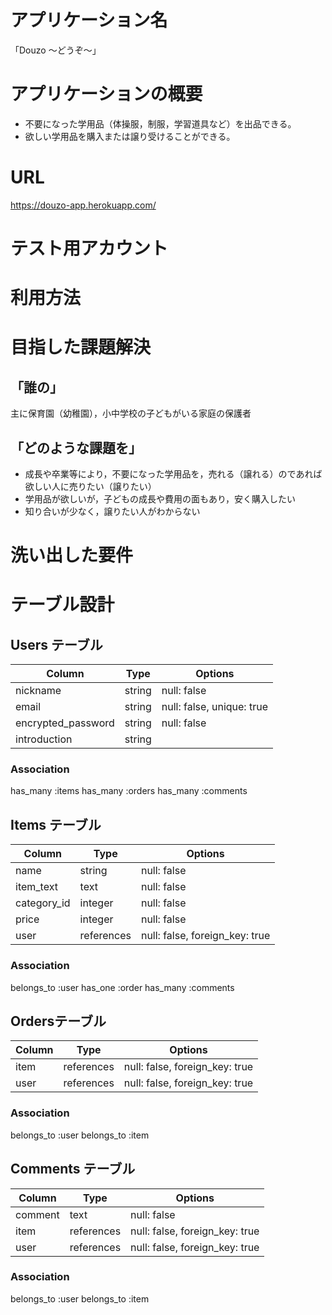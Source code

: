 # アプリケーション名
   「Douzo 〜どうぞ〜」

# アプリケーションの概要
 - 不要になった学用品（体操服，制服，学習道具など）を出品できる。
 - 欲しい学用品を購入または譲り受けることができる。

# URL
 https://douzo-app.herokuapp.com/

# テスト用アカウント

# 利用方法

# 目指した課題解決
 ## 「誰の」
  主に保育園（幼稚園），小中学校の子どもがいる家庭の保護者

 ## 「どのような課題を」
 - 成長や卒業等により，不要になった学用品を，売れる（譲れる）のであれば欲しい人に売りたい（譲りたい）
 - 学用品が欲しいが，子どもの成長や費用の面もあり，安く購入したい
 - 知り合いが少なく，譲りたい人がわからない

# 洗い出した要件



# テーブル設計

## Users テーブル 

| Column               | Type    | Options                   |
| -------------------- | ------- | ------------------------- |   
| nickname             | string  | null: false               |
| email                | string  | null: false, unique: true |
| encrypted_password   | string  | null: false               |
| introduction         | string  |                           |

### Association

has_many :items
has_many :orders
has_many :comments



## Items テーブル 

| Column          | Type         | Options                        |
| --------------- | ------------ | ------------------------------ |   
| name            | string       | null: false                    |
| item_text       | text         | null: false                    |
| category_id     | integer      | null: false                    |
| price           | integer      | null: false                    |
| user            | references   | null: false, foreign_key: true |

### Association

belongs_to :user
has_one :order
has_many :comments



##  Ordersテーブル 

| Column     | Type        | Options                        |
| ---------- | ----------- | ------------------------------ |   
| item       | references  | null: false, foreign_key: true |
| user       | references  | null: false, foreign_key: true |

### Association

belongs_to :user
belongs_to :item



## Comments テーブル 

| Column               | Type        | Options                        |
| -------------------- | ----------- | ------------------------------ |   
| comment              | text        | null: false                    |
| item                 | references  | null: false, foreign_key: true |
| user                 | references  | null: false, foreign_key: true |

### Association

belongs_to :user
belongs_to :item